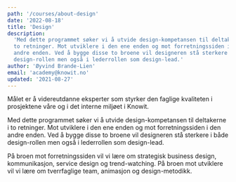 ```yaml
---
path: '/courses/about-design'
date: '2022-08-18'
title: 'Design'
description:
  'Med dette programmet søker vi å utvide design-kompetansen til deltakerne i
  to retninger. Mot utviklere i den ene enden og mot forretningssiden i den
  andre enden. Ved å bygge disse to broene vil designeren stå sterkere i både
  design-rollen men også i lederrollen som design-lead.'
author: 'Øyvind Brande-Lien'
email: 'academy@knowit.no'
updated: '2021-08-27'
---
```


Målet er å videreutdanne eksperter som styrker den faglige kvaliteten i
prosjektene våre og i det interne miljøet i Knowit.

Med dette programmet søker vi å utvide design-kompetansen til deltakerne i to
retninger. Mot utviklere i den ene enden og mot forretningssiden i den andre
enden. Ved å bygge disse to broene vil designeren stå sterkere i både
design-rollen men også i lederrollen som design-lead.

På broen mot forretningssiden vil vi lære om strategisk business design, kommunikasjon, service
design og trend-watching. På broen mot utviklere vil vi lære om
tverrfaglige team, animasjon og design-metodikk.
